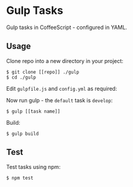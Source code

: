 Gulp Tasks
==========

Gulp tasks in CoffeeScript - configured in YAML.

Usage
-----

Clone repo into a new directory in your project:
    
    $ git clone [[repo]] ./gulp
    $ cd ./gulp

Edit `gulpfile.js` and `config.yml` as required:

Now run gulp - the `default` task is `develop`:

    $ gulp [[task name]]

Build:
    
    $ gulp build

Test
----

Test tasks using npm:

    $ npm test

